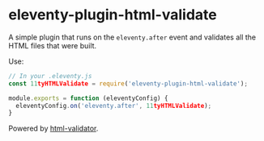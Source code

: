 # eleventy-plugin-html-validate

A simple plugin that runs on the `eleventy.after` event and validates all the HTML files that were built.

Use:

```js
// In your .eleventy.js
const 11tyHTMLValidate = require('eleventy-plugin-html-validate');

module.exports = function (eleventyConfig) {
  eleventyConfig.on('eleventy.after', 11tyHTMLValidate);
}
```

Powered by [html-validator](https://www.npmjs.com/package/html-validator).
